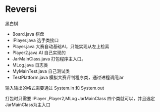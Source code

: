 ﻿# Reversi
黑白棋

* Board.java 棋盘
* IPlayer.java 选手类接口
* Player.java  大赛自动基础AI，只能实现从左上检索
* Player2.java AI 自己实现的
* JarMainClass.java  打包程序主入口。
* MLog.java 		日志类
* MyMainTest.java  自己测试类
* TestPlatform.java 模拟大赛评判程序类，通过进程调用jar

输入输出的格式需要通过 System.in 和 System.out

打包时只需要 IPlayer ,Player2,MLog JarMainClass 四个类就可以，并且选定JarMainClass为主入口